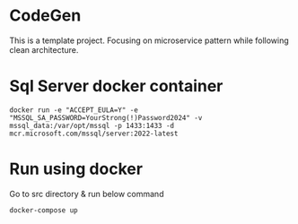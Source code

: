 # CodeGen
This is a template project. Focusing on microservice pattern while following clean architecture.

# Sql Server docker container
```
docker run -e "ACCEPT_EULA=Y" -e "MSSQL_SA_PASSWORD=YourStrong(!)Password2024" -v mssql_data:/var/opt/mssql -p 1433:1433 -d mcr.microsoft.com/mssql/server:2022-latest
```

# Run using docker
Go to src directory & run below command
```
docker-compose up
```
